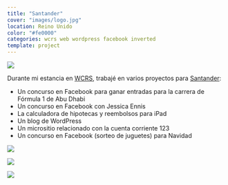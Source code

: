```yaml
---
title: "Santander"
cover: "images/logo.jpg"
location: Reino Unido
color: "#fe0000"
categories: wcrs web wordpress facebook inverted
template: project
---
```


![](/work/santander/images/1.png)

Durante mi estancia en [WCRS](http://www.wcrs.com), trabajé en varios proyectos para [Santander](https://www.santander.co.uk):

* Un concurso en Facebook para ganar entradas para la carrera de Fórmula 1 de Abu Dhabi
* Un concurso en Facebook con Jessica Ennis
* La calculadora de hipotecas y reembolsos para iPad
* Un blog de WordPress
* Un micrositio relacionado con la cuenta corriente 123
* Un concurso en Facebook (sorteo de juguetes) para Navidad

![](/work/santander/images/3.jpg)

![](/work/santander/images/2.jpg)

![](/work/santander/images/4.png)
